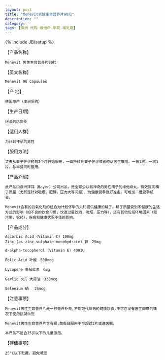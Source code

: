 ```yaml
---
layout: post
title: "Menevit男性生育营养片90粒"
description: ""
category: 
tags: [澳洲 代购 维他命 孕期 哺乳期]
---
```

{% include JB/setup %}

【产品名称】

	Menevit 男性生育营养片90粒

【英文名称】

	Menevit 90 Capsules

【产    地】

	德国原产（澳洲采购）

【生产日期】

	纽澳药店同步

【适用人群】

	为计划怀孕的男性

【服用方法】

	丈夫从妻子怀孕的前3个月开始服用，一直持续到妻子怀孕或者遵从医生嘱咐。一日1次，一次1片，与早餐同时服用。

【产品介绍】

	此产品由澳洲拜耳（Bayer）公司出品，是全球公认最神奇的男性精子的维他命丸，有效提高精子质量（尤其是针对吸烟，肥胖，压力大等问题），为健康受孕做好准备，可增加一倍受孕机会。

	Menevit含有的抗氧化剂的组合为计划怀孕的夫妇提供健康的精子。精子质量受到不健康的生活方式的影响（如不良的饮食习惯，饮酒过量饮酒，吸烟，压力等），还有其他包括环境因素（如污染，农药），疾病和健康状况不佳的影响。

【产品成分】

	Ascorbic Acid (Vitamin C) 100mg
	Zinc (as zinc sulphate monohydrate) 锌　25mg

	d-alpha-tocopherol (Vitamin E) 400IU

	Folic Acid 叶酸　500mcg

	Lycopene 番茄红素　6mg

	Garlic oil 大蒜油　333mcg

	Selenium 硒 　26mcg

【注意事项】

	Menevit男性生育营养片是一种营养补充,不能取代每日的健康饮食.不可在没有医生同意的情况下使用抗凝血剂

	Menevit男性生育营养片含有硒.故每日服用不可超过2片或遵医嘱。

	本产品不适合15岁以下的儿童服用。

【存储事项】

	25°C以下贮藏，避免潮湿